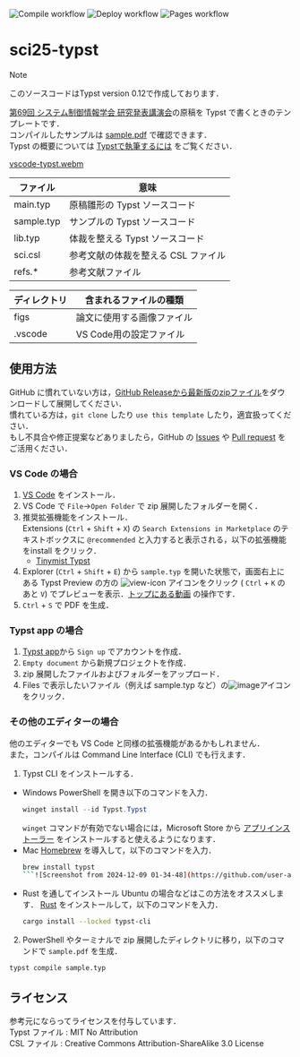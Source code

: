 ![Compile workflow](https://github.com/kimushun1101/sci25-typst/actions/workflows/compile.yml/badge.svg)
![Deploy workflow](https://github.com/kimushun1101/sci25-typst/actions/workflows/release.yml/badge.svg)
![Pages workflow](https://github.com/kimushun1101/sci25-typst/actions/workflows/gh-pages.yml/badge.svg)

# sci25-typst

> [!NOTE]
> このソースコードはTypst version 0.12で作成しております．

[第69回 システム制御情報学会 研究発表講演会](https://sci25.iscie.or.jp/)の原稿を Typst で書くときのテンプレートです．  
コンパイルしたサンプルは [sample.pdf](https://kimushun1101.github.io/sci25-typst/sample.pdf) で確認できます．  
Typst の概要については [Typstで執筆するには](https://typst-jp.github.io/docs/tutorial/writing-in-typst/) をご覧ください．  

[vscode-typst.webm](https://github.com/kimushun1101/typst-jp-conf-template/assets/13430937/f227b85b-0266-417b-a24a-54f28f9a71b8)


| ファイル     | 意味                           |
| ---------- | ------------------------------ |
| main.typ   | 原稿雛形の Typst ソースコード      |
| sample.typ | サンプルの Typst ソースコード      |
| lib.typ    | 体裁を整える Typst ソースコード    |
| sci.csl    | 参考文献の体裁を整える CSL ファイル |
| refs.*     | 参考文献ファイル                  |


| ディレクトリ    | 含まれるファイルの種類          |
| ------------- | --------------------------- |
| figs          | 論文に使用する画像ファイル      |
| .vscode       | VS Code用の設定ファイル       |


## 使用方法
GitHub に慣れていない方は，[GitHub Releaseから最新版のzipファイル](https://github.com/kimushun1101/sci25-typst/releases/latest/download/typst-sci.zip)をダウンロードして展開してください．  
慣れている方は，`git clone` したり `use this template` したり，適宜扱ってください．  
もし不具合や修正提案などありましたら，GitHub の [Issues](https://github.com/kimushun1101/sci25-typst/issues) や [Pull request](https://github.com/kimushun1101/sci25-typst/pulls) をご活用ください．

### VS Code の場合
1. [VS Code](https://code.visualstudio.com/) をインストール．
2. VS Code で `File`→`Open Folder` で zip 展開したフォルダーを開く．  
3. 推奨拡張機能をインストール．  
  Extensions (`Ctrl` + `Shift` + `X`) の `Search Extensions in Marketplace` のテキストボックスに `@recommended` と入力すると表示される，以下の拡張機能をinstall をクリック．  
    - [Tinymist Typst](https://marketplace.visualstudio.com/items?itemName=myriad-dreamin.tinymist)
4. Explorer (`Ctrl` + `Shift` + `E`) から `sample.typ` を開いた状態で，画面右上にある Typst Preview の方の ![view-icon](https://github.com/kimushun1101/typst-jp-conf-template/assets/13430937/a44c52cb-d23a-4fdb-ac9f-dc2b47deb40a) アイコンをクリック (
 `Ctrl` + `K` のあと `V`) でプレビューを表示．[トップにある動画](#sci25-typst) の操作です．
5. `Ctrl` + `S` で PDF を生成．

### Typst app の場合
1. [Typst app](https://typst.app/)から `Sign up` でアカウントを作成．
2. `Empty document` から新規プロジェクトを作成．
3. zip 展開したファイルおよびフォルダーをアップロード．
4. Files で表示したいファイル（例えば sample.typ など）の![image](https://github.com/user-attachments/assets/bf5dc1c8-78c4-4bb9-9d78-b8ea93271236)アイコンをクリック．

### その他のエディターの場合

他のエディターでも VS Code と同様の拡張機能があるかもしれません．  
また，コンパイルは Command Line Interface (CLI) でも行えます．  
1. Typst CLI をインストールする．
  - Windows
    PowerShell を開き以下のコマンドを入力．
    ```powershell
    winget install --id Typst.Typst
    ```
    `winget` コマンドが有効でない場合には，Microsoft Store から [アプリインストーラー](https://apps.microsoft.com/detail/9nblggh4nns1) をインストールすると使えるようになります．
  - Mac
    [Homebrew](https://brew.sh/ja/) を導入して，以下のコマンドを入力．
    ```sh
    brew install typst
    ```![Screenshot from 2024-12-09 01-34-48](https://github.com/user-attachments/assets/4a0cd908-b170-4004-91fe-faf3c003c8f1)

  - Rust を通してインストール
    Ubuntu の場合などはこの方法をオススメします．
    [Rust](https://www.rust-lang.org/ja/tools/install) をインストールして，以下のコマンドを入力．
    ```sh
    cargo install --locked typst-cli
    ```
2. PowerShell やターミナルで zip 展開したディレクトリに移り，以下のコマンドで `sample.pdf` を生成．
  ```
  typst compile sample.typ
  ```

## ライセンス
参考元にならってライセンスを付与しています．  
Typst ファイル : MIT No Attribution  
CSL ファイル : Creative Commons Attribution-ShareAlike 3.0 License  
